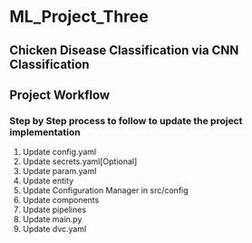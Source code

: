 # ML_Project_Three

## Chicken Disease Classification via CNN Classification

## Project Workflow
### Step by Step process to follow to update the project implementation

1. Update config.yaml
2. Update secrets.yaml[Optional]
3. Update param.yaml
4. Update entity
5. Update Configuration Manager in src/config
6. Update components
7. Update pipelines
8. Update main.py
9. Update dvc.yaml
